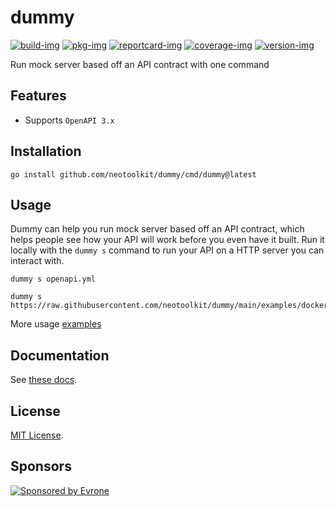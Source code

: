 # dummy

[![build-img]][build-url]
[![pkg-img]][pkg-url]
[![reportcard-img]][reportcard-url]
[![coverage-img]][coverage-url]
[![version-img]][version-url]

Run mock server based off an API contract with one command

## Features
- Supports `OpenAPI 3.x`

## Installation
```shell
go install github.com/neotoolkit/dummy/cmd/dummy@latest
```

## Usage
Dummy can help you run mock server based off an API contract, which helps people see how your API will work before you even have it built. Run it locally with the `dummy s` command to run your API on a HTTP server you can interact with.
```shell
dummy s openapi.yml
```
```shell
dummy s https://raw.githubusercontent.com/neotoolkit/dummy/main/examples/docker/openapi.yml
```
More usage [examples](examples)

## Documentation
See [these docs][pkg-url].

## License
[MIT License](LICENSE).

## Sponsors
<p>
  <a href="https://evrone.com/?utm_source=github&utm_campaign=neotoolkit">
    <img src="https://raw.githubusercontent.com/neotoolkit/.github/main/assets/sponsored_by_evrone.svg"
      alt="Sponsored by Evrone">
  </a>
</p>

[build-img]: https://github.com/neotoolkit/dummy/workflows/build/badge.svg
[build-url]: https://github.com/neotoolkit/dummy/actions
[pkg-img]: https://pkg.go.dev/badge/neotoolkit/dummy
[pkg-url]: https://pkg.go.dev/github.com/neotoolkit/dummy
[reportcard-img]: https://goreportcard.com/badge/neotoolkit/dummy
[reportcard-url]: https://goreportcard.com/report/neotoolkit/dummy
[coverage-img]: https://codecov.io/gh/neotoolkit/dummy/branch/main/graph/badge.svg
[coverage-url]: https://codecov.io/gh/neotoolkit/dummy
[version-img]: https://img.shields.io/github/v/release/neotoolkit/dummy
[version-url]: https://github.com/neotoolkit/dummy/releases
